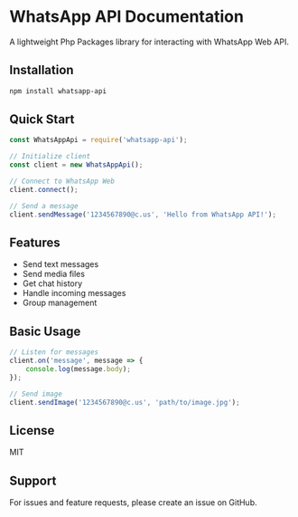 # WhatsApp API Documentation

A lightweight Php Packages library for interacting with WhatsApp Web API.

## Installation

```bash
npm install whatsapp-api
```

## Quick Start

```javascript
const WhatsAppApi = require('whatsapp-api');

// Initialize client
const client = new WhatsAppApi();

// Connect to WhatsApp Web
client.connect();

// Send a message
client.sendMessage('1234567890@c.us', 'Hello from WhatsApp API!');
```

## Features

- Send text messages
- Send media files
- Get chat history
- Handle incoming messages
- Group management

## Basic Usage

```javascript
// Listen for messages
client.on('message', message => {
    console.log(message.body);
});

// Send image
client.sendImage('1234567890@c.us', 'path/to/image.jpg');
```

## License

MIT

## Support

For issues and feature requests, please create an issue on GitHub.
